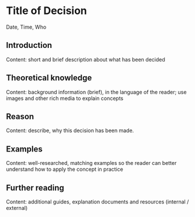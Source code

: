 # Title of Decision

Date, Time, Who

## Introduction

Content: short and brief description about what has been decided

## Theoretical knowledge

Content: background information (brief), in the language of the reader; use images and other rich media
to explain concepts

## Reason

Content: describe, why this decision has been made.

## Examples

Content: well-researched, matching examples so the reader can better understand how to apply the concept in practice

## Further reading

Content: additional guides, explanation documents and resources (internal / external)
